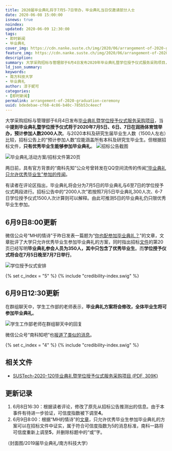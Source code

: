```yaml
---
title: 2020届毕业典礼将于7月5-7日举办，毕业典礼当日仅邀请部分人士
date: 2020-06-08 15:00:00
isnews: true
noindex:
updated: 2020-06-09 12:30:00
tags:
- 即时新闻
- 毕业典礼
cover_img: https://cdn.nanke.suste.ch/img/2020/06/arrangement-of-2020-graduation-ceremony/banner2.jpg
feature_img: https://cdn.nanke.suste.ch/img/2020/06/arrangement-of-2020-graduation-ceremony/banner2.jpg
description:
summary: 大学采购招标与管理部于6月4日发布2020年毕业典礼暨学位授予仪式服务采购项目，当中提到毕业典礼将于2020年7月5日、6日、7日在润扬体育馆举办，预计参加人数2000人次。但只有优秀毕业生能够参加首日举行的毕业典礼。
ld_json_summary:
keywords:
- 南方科技大学
- 毕业典礼
author: 淳于妮可
categories:
- [即时新闻]
permalink: arrangement-of-2020-graduation-ceremony
uuid: bdedebae-cf68-4c86-b40c-785b53c4eecf
---
```


大学采购招标与管理部于6月4日发布[毕业典礼暨学位授予仪式服务采购项目](https://biddingoffice.sustc.edu.cn/search/news/id/5173/pid)，当中**提到毕业典礼暨学位授予仪式将于2020年7月5日、6日、7日在润扬体育馆举办，预计参加人数2000人次**。与2020本科及研究生届毕业生人数（1500人左右）比较，招标公告上的“预计参加人数”应能涵盖所有本科及研究生毕业生。但根据招标文件，**只有优秀毕业生能够参加毕业典礼**。
![招标公告截图](https://cdn.nanke.suste.ch/img/2020/06/arrangement-of-2020-graduation-ceremony/bidding.png)

![毕业典礼活动方案/招标文件第20页](https://cdn.nanke.suste.ch/img/2020/06/arrangement-of-2020-graduation-ceremony/毕业典礼安排.png)

两日前，具有官方背景的“南科先知”公众号曾转发在QQ空间流传的传闻[“毕业典礼只允许优秀毕业生”参加的传闻](https://mp.weixin.qq.com/s/yn2E5EfD9FOu0xgmr1P3fg)。

有读者在评论区指出，毕业典礼将会分为7月5日的毕业典礼与6至7日的学位授予仪式两段进行。招标公告中的“2000人次”若按照7月5日毕业典礼300人次、6-7日学位授予仪式1500人次计算则可以解释。由此可推测5日的毕业典礼仍只限优秀毕业生参加。

## 6月9日8:00更新

微信公众号“MH的情诗”于昨日发表一篇题为“[你也配参加毕业典礼？](https://mp.weixin.qq.com/s/EJZVZ6Zv4kzxDMuOahODBg)”的文章，文章批评了大学只允许优秀毕业生参加毕业典礼的方案，同时指出招标[文件](https://cdn.nanke.suste.ch/doc/nanke/2020/06/SUSTech-2020-120毕业典礼暨学位授予仪式服务采购项目_revised.pdf)的第20页已经写明**毕业典礼参会人员为350人，其中只包含了优秀毕业生**。而**学位授予仪式将会在7月5日晚至7月7日举行**。



![学位授予仪式安排](https://cdn.nanke.suste.ch/img/2020/06/arrangement-of-2020-graduation-ceremony/学位授予仪式安排.png)

{% set c_index = "5" %}
{% include "credibility-index.swig" %}

## 6月9日12:30更新

在群组聊天中，学生工作部的老师表示，**毕业典礼方案将会修改，全体毕业生将可参加毕业典礼**。

![学生工作部老师在群组聊天中的回复](https://cdn.nanke.suste.ch/img/2020/06/arrangement-of-2020-graduation-ceremony/osa-teacher-reply.png)

微信公众号“南科知吧”也[报道了类似的消息](https://mp.weixin.qq.com/s/GtgFx8s9yDocP3MDxcbJJQ)。

{% set c_index = "4" %}
{% include "credibility-index.swig" %}

## 相关文件

- [SUSTech-2020-120毕业典礼暨学位授予仪式服务采购项目 (PDF, 309K)](https://cdn.nanke.suste.ch/doc/nanke/2020/06/SUSTech-2020-120毕业典礼暨学位授予仪式服务采购项目_revised.pdf)

## 更新记录

1. 6月8日16:30：根据读者评论，修改了原先从招标公告推测出的信息。由于本事件有待进一步验证，可信度指数被下调至**4**。
2. 6月9日8:00：根据“MH的情诗”的[文章](https://mp.weixin.qq.com/s/EJZVZ6Zv4kzxDMuOahODBg)，只允许优秀毕业生参加毕业典礼的方案可以在招标文件中证实，属于符合可信度指数为5的消息标准，南科一路将可信度重新上调至**5**，并删除标题中的“或”字。



（封面图/2019届毕业典礼/南方科技大学）
